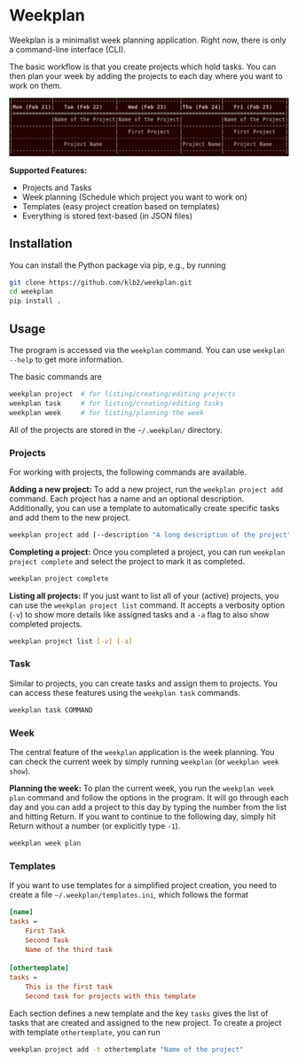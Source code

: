 # Weekplan

Weekplan is a minimalist week planning application.
Right now, there is only a command-line interface (CLI).

The basic workflow is that you create projects which hold tasks.
You can then plan your week by adding the projects to each day where you want
to work on them.

![Screenshot Planned Week](examples/screenshot-week.png)

**Supported Features:**
- Projects and Tasks
- Week planning (Schedule which project you want to work on)
- Templates (easy project creation based on templates)
- Everything is stored text-based (in JSON files)


## Installation
You can install the Python package via pip, e.g., by running
```bash
git clone https://github.com/klb2/weekplan.git
cd weekplan
pip install .
```

## Usage
The program is accessed via the `weekplan` command.
You can use `weekplan --help` to get more information.

The basic commands are
```bash
weekplan project  # for listing/creating/editing projects
weekplan task     # for listing/creating/editing tasks
weekplan week     # for listing/planning the week
```

All of the projects are stored in the `~/.weekplan/` directory.


### Projects
For working with projects, the following commands are available.

**Adding a new project:**
To add a new project, run the `weekplan project add` command.
Each project has a name and an optional description.
Additionally, you can use a template to automatically create specific tasks and
add them to the new project.
```bash
weekplan project add [--description "A long description of the project"] [-t TEMPLATE] "NAME OF THE PROJECT"
```

**Completing a project:**
Once you completed a project, you can run `weekplan project complete` and
select the project to mark it as completed.
```bash
weekplan project complete
```

**Listing all projects:**
If you just want to list all of your (active) projects, you can use the
`weekplan project list` command.
It accepts a verbosity option (`-v`) to show more details like assigned tasks
and a `-a` flag to also show completed projects.
```bash
weekplan project list [-v] [-a]
```


### Task
Similar to projects, you can create tasks and assign them to projects.
You can access these features using the `weekplan task` commands.
```bash
weekplan task COMMAND
```


### Week
The central feature of the `weekplan` application is the week planning.
You can check the current week by simply running `weekplan` (or `weekplan
week show`).

**Planning the week:**
To plan the current week, you run the `weekplan week plan` command and follow
the options in the program.
It will go through each day and you can add a project to this day by typing the
number from the list and hitting Return.
If you want to continue to the following day, simply hit Return without a
number (or explicitly type `-1`).
```bash
weekplan week plan
```

### Templates
If you want to use templates for a simplified project creation, you need to
create a file `~/.weekplan/templates.ini`, which follows the format
```ini
[name]
tasks =
	First Task
	Second Task
	Name of the third task

[othertemplate]
tasks =
	This is the first task
	Second task for projects with this template
```

Each section defines a new template and the key `tasks` gives the list of tasks
that are created and assigned to the new project.
To create a project with template `othertemplate`, you can run
```bash
weekplan project add -t othertemplate "Name of the project"
```
